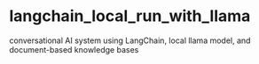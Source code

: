 # langchain_local_run_with_llama
conversational AI system using LangChain, local llama model, and document-based knowledge bases
